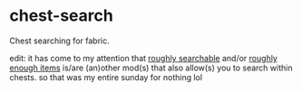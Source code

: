 # chest-search
Chest searching for fabric.

edit: it has come to my attention that [roughly searchable](https://www.curseforge.com/minecraft/mc-mods/roughly-searchable) and/or [roughly enough items](https://www.curseforge.com/minecraft/mc-mods/roughly-enough-items) is/are (an)other mod(s) that also allow(s) you to search within chests. so that was my entire sunday for nothing lol
